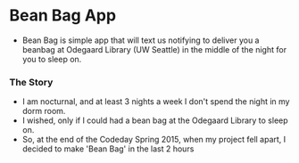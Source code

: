 # Bean Bag App
  - Bean Bag is simple app that will text us notifying to deliver you a beanbag at Odegaard Library (UW Seattle) in the middle of the night for you to sleep on.

### The Story
  - I am nocturnal, and at least 3 nights a week I don't spend the night in my dorm room.
  - I wished, only if I could had a bean bag at the Odegaard Library to sleep on.
  - So, at the end of the Codeday Spring 2015, when my project fell apart, I decided to make 'Bean Bag' in the last 2 hours
